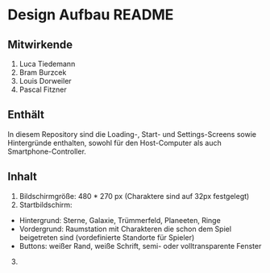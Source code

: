 # Design Aufbau README

## Mitwirkende
1. Luca Tiedemann
2. Bram Burzcek
3. Louis Dorweiler
4. Pascal Fitzner

## Enthält
In diesem Repository sind die Loading-, Start- und Settings-Screens sowie Hintergründe enthalten, sowohl für den Host-Computer als auch Smartphone-Controller.

## Inhalt
1. Bildschirmgröße: 480 * 270 px (Charaktere sind auf 32px festgelegt)
2. Startbildschirm:
  - Hintergrund: Sterne, Galaxie, Trümmerfeld, Planeeten, Ringe
  - Vordergrund: Raumstation mit Charakteren die schon dem Spiel beigetreten sind (vordefinierte Standorte für Spieler)
  - Buttons: weißer Rand, weiße Schrift, semi- oder volltransparente Fenster
3. 
